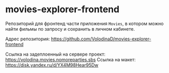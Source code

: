 # movies-explorer-frontend

Репозиторий для фронтенд части приложения `Movies`, в котором можно найти фильмы по запросу и сохранить в личном кабинете.
  
Адрес репозитория: https://github.com/VolodinaD/movies-explorer-frontend

Ссылка на задеплоенный на сервере проект: https://volodina.movies.nomoreparties.sbs
Ссылка на макет: https://disk.yandex.ru/d/YX4M98Hear95Dw